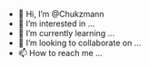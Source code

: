- 👋 Hi, I’m @Chukzmann
- 👀 I’m interested in ...
- 🌱 I’m currently learning ...
- 💞️ I’m looking to collaborate on ...
- 📫 How to reach me ...

<!---
Chukzmann/Chukzmann is a ✨ special ✨ repository because its `README.md` (this file) appears on your GitHub profile.
You can click the Preview link to take a look at your changes.
--->

